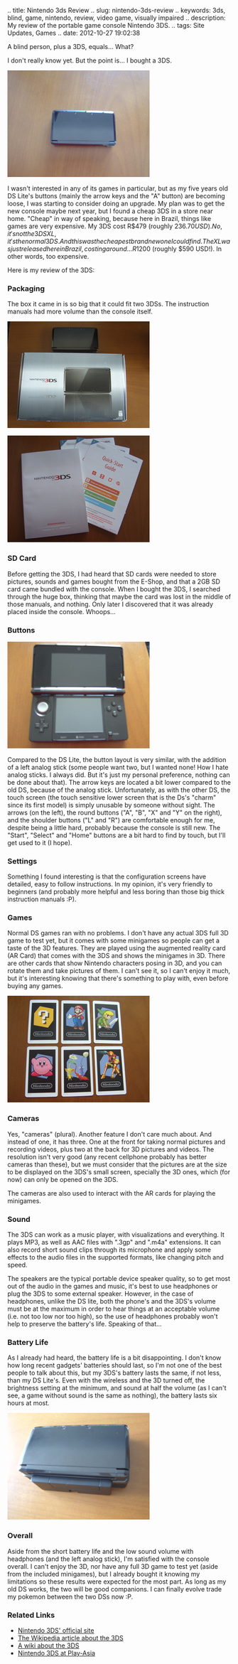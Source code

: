.. title: Nintendo 3ds Review
.. slug: nintendo-3ds-review
.. keywords: 3ds, blind, game, nintendo, review, video game, visually impaired
.. description: My review of the portable game console Nintendo 3DS.
.. tags: Site Updates, Games
.. date: 2012-10-27 19:02:38

A blind person, plus a 3DS, equals... What?

I don't really know yet. But the point is... I bought a 3DS.

<img class="img-center"
src="/uploads/images/3ds-review/3ds-closed.jpg" width="320" height="240" alt="The 3DS with its lid closed" />

I wasn't interested in any of its games in particular, but as my five years old DS Lite's buttons (mainly the arrow keys and the "A" button) are becoming loose, I was starting to consider doing an upgrade. My plan was to get the new console maybe next year, but I found a cheap 3DS in a store near home. "Cheap" in way of speaking, because here in Brazil, things like games are very expensive. My 3DS cost R$479 (roughly $236.70 USD). No, it's not the 3DS XL, it's the normal 3DS. And this was the cheapest brand new one I could find. The XL was just released here in Brazil, costing around... R$1200 (roughly $590 USD!). In other words, too expensive.

Here is my review of the 3DS: <!--more-->

### Packaging ###

The box it came in is so big that it could fit two 3DSs. The instruction manuals had more volume than the console itself.

<img class="img-center" src="/uploads/images/3ds-review/3ds-and-box.jpg" width="320" height="240" alt="The 3DS VS. the super heavy box" />

<img class="img-center" src="/uploads/images/3ds-review/manuals.jpg"
width="320" height="240" alt="The instruction booklets" />

### SD Card ###

Before getting the 3DS, I had heard that SD cards were needed to store pictures, sounds and games bought from the E-Shop, and that a 2GB SD card came bundled with the console. When I bought the 3DS, I searched through the huge box, thinking that maybe the card was lost in the middle of those manuals, and nothing. Only later I discovered that it was already placed inside the console. Whoops...

### Buttons ###

<img class="img-center" src="/uploads/images/3ds-review/3ds-open.jpg" width="320" height="240" alt="The 3DS with its lid open, showing the buttons" />

Compared to the DS Lite, the button layout is very similar, with the addition of a left analog stick (some people want two, but I wanted none! How I hate analog sticks. I always did. But it's just my personal preference, nothing can be done about that). The arrow keys are located a bit lower compared to the old DS, because of the analog stick. Unfortunately, as with the other DS, the touch screen (the touch sensitive lower screen that is the Ds's "charm" since its first model) is simply unusable by someone without sight. The arrows (on the left), the round buttons ("A", "B", "X" and "Y" on the right), and the shoulder buttons ("L" and "R") are comfortable enough for me, despite being a little hard, probably because the console is still new. The "Start", "Select" and "Home" buttons are a bit hard to find by touch, but I'll get used to it (I hope).

### Settings ###

Something I found interesting is that the configuration screens have detailed, easy to follow instructions. In my opinion, it's very friendly to beginners (and probably more helpful and less boring than those big thick instruction manuals :P).

### Games ###

Normal DS games ran with no problems. I don't have any actual 3DS full 3D game to test yet, but it comes with some minigames so people can get a taste of the 3D features. They are played using the augmented reality card (AR Card) that comes with the 3DS and shows the minigames in 3D. There are other cards that show Nintendo characters posing in 3D, and you can rotate them and take pictures of them. I can't see it, so I can't enjoy it much, but it's interesting knowing that there's something to play with, even before buying any games.

<img class="img-center" src="/uploads/images/3ds-review/ar-cards.jpg" width="320" height="240" alt="The six included AR Cards. One with a question mark (for activating the minigames), and the others, featuring Mario, Link, Kirby, Pikmin and Samus" />

### Cameras ###

Yes, "cameras" (plural). Another feature I don't care much about. And instead of one, it has three. One at the front for taking normal pictures and recording videos, plus two at the back for 3D pictures and videos. The resolution isn't very good (any recent cellphone probably has better cameras than these), but we must consider that the pictures are at the size to be displayed on the 3DS's small screen, specially the 3D ones, which (for now) can only be opened on the 3DS.

The cameras are also used to interact with the AR cards for playing the minigames.

### Sound ###

The 3DS can work as a music player, with visualizations and everything. It plays MP3, as well as AAC files with ".3gp" and ".m4a" extensions. It can also record short sound clips through its microphone and apply some effects to the audio files in the supported formats, like changing pitch and speed.

The speakers are the typical portable device speaker quality, so to get most out of the audio in the games and music, it's best to use headphones or plug the 3DS to some external speaker. However, in the case of headphones, unlike the DS lite, both the phone's and the 3DS's volume must be at the maximum in order to hear things at an acceptable volume (i.e. not too low nor too high), so the use of headphones probably won't help to preserve the battery's life. Speaking of that...

### Battery Life ###

As I already had heard, the battery life is a bit disappointing. I don't know how long recent gadgets' batteries should last, so I'm not one of the best people to talk about this, but my 3DS's battery lasts the same, if not less, than my DS Lite's. Even with the wireless and the 3D turned off, the brightness setting at the minimum, and sound at half the volume (as I can't see, a game without sound is the same as nothing), the battery lasts six hours at most.

<img class="img-center"
src="/uploads/images/3ds-review/3ds-on-charger.jpg" width="320" height="240" alt="The 3ds on its charger stand" />

### Overall ###

Aside from the short battery life and the low sound volume with headphones (and the left analog stick), I'm satisfied with the console overall. I can't enjoy the 3D, nor have any full 3D game to test yet (aside from the included minigames), but I already bought it knowing my limitations so these results were expected for the most part. As long as my old DS works, the two will be good companions. I can finally evolve trade my pokemon between the two DSs now :P.

### Related Links ###

- [Nintendo 3DS' official site][3ds-official-en]
- [The Wikipedia article about the 3DS][3ds-wikipedia-en]
- [A wiki about the 3DS][3ds-wikia]
- [Nintendo 3DS at Play-Asia][3ds-playasia-en]

[3ds-official-en]: http://www.nintendo.com/3ds/
[3ds-wikipedia-en]: http://en.wikipedia.org/wiki/Nintendo_3DS
[3ds-wikia]: http://nintendo3ds.wikia.com/
[3ds-playasia-en]: http://www.play-asia.com/SOap-23-28-change_language-83-49xb-71-18l-49-en-84-k-40-extended.html

